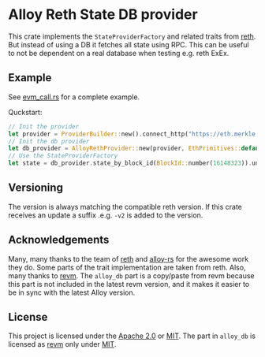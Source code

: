# Alloy Reth State DB provider
This crate implements the `StateProviderFactory` and related traits from [reth](https://github.com/paradigmxyz/reth). But instead of using a DB it fetches all state using RPC. This can be useful to not be dependent on a real database when testing e.g. reth ExEx.

## Example
See [evm_call.rs](./examples/evm_call.rs) for a complete example.

Quckstart:
```rust
// Init the provider
let provider = ProviderBuilder::new().connect_http("https://eth.merkle.io".parse().unwrap());
// Init the db provider
let db_provider = AlloyRethProvider::new(provider, EthPrimitives::default());
// Use the StateProviderFactory
let state = db_provider.state_by_block_id(BlockId::number(16148323)).unwrap();
```

## Versioning
The version is always matching the compatible reth version. If this crate receives an update a suffix .e.g. `-v2` is added to the version.

## Acknowledgements
Many, many thanks to the team of [reth](https://github.com/paradigmxyz/reth) and [alloy-rs](https://github.com/alloy-rs/alloy) for the awesome work they do. Some parts of the trait implementation are taken from reth. Also, many thanks to [revm](https://github.com/bluealloy/revm). The `alloy_db` part is a copy/paste from revm because this part is not included in the latest revm version, and it makes it easier to be in sync with the latest Alloy version.

## License
This project is licensed under the [Apache 2.0](./LICENSE-APACHE) or [MIT](./LICENSE-MIT). The part in `alloy_db` is licensed as [revm](https://github.com/bluealloy/revm) only under [MIT](./LICENSE-MIT).